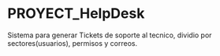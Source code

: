 # PROYECT_HelpDesk
Sistema para generar Tickets de soporte al tecnico, dividio por sectores(usuarios), permisos y correos.
